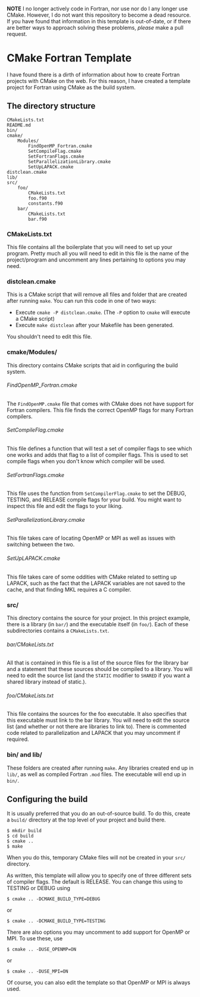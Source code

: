 **NOTE** I no longer actively code in Fortran, nor use nor do I any longer use CMake. However, I do not want this repository to become
a dead resource. If you have found that information in this template is out-of-date, or if there are better ways to approach solving
these problems, *please* make a pull request.

# CMake Fortran Template #

I have found there is a dirth of information about how to create Fortran projects with CMake on the web.  For this reason, I have created a template project for Fortran using CMake as the build system.

## The directory structure ##

    CMakeLists.txt
    README.md
    bin/
    cmake/
        Modules/
            FindOpenMP_Fortran.cmake
            SetCompileFlag.cmake
            SetFortranFlags.cmake
            SetParallelizationLibrary.cmake
            SetUpLAPACK.cmake
    distclean.cmake
    lib/
    src/
        foo/
            CMakeLists.txt
            foo.f90
            constants.f90
        bar/
            CMakeLists.txt
            bar.f90
            
### CMakeLists.txt ###

This file contains all the boilerplate that you will need to set up your program.  Pretty much all you will need to edit in this file is the name of the project/program and uncomment any lines pertaining to options you may need. 

### distclean.cmake ###

This is a CMake script that will remove all files and folder that are created after running `make`.  You can run this code in one of two ways:

* Execute `cmake -P distclean.cmake`. (The `-P` option to `cmake` will execute a CMake script)
* Execute `make distclean` after your Makefile has been generated.

You shouldn't need to edit this file.

### cmake/Modules/ ###

This directory contains CMake scripts that aid in configuring the build system.

###### FindOpenMP_Fortran.cmake ######

The `FindOpenMP.cmake` file that comes with CMake does not have support for Fortran compilers.  This file finds the correct OpenMP flags for many Fortran compilers.

###### SetCompileFlag.cmake ######

This file defines a function that will test a set of compiler flags to see which one works and adds that flag to a list of compiler flags.  This is used to set compile flags when you don't know which compiler will be used.

###### SetFortranFlags.cmake ######

This file uses the function from `SetCompilerFlag.cmake` to set the DEBUG, TESTING, and RELEASE compile flags for your build.  You might want to inspect this file and edit the flags to your liking.

###### SetParallelizationLibrary.cmake ######

This file takes care of locating OpenMP or MPI as well as issues with switching between the two.

###### SetUpLAPACK.cmake ######

This file takes care of some oddities with CMake related to setting up LAPACK, such as the fact that the LAPACK variables are not saved to the cache, and that finding MKL requires a C compiler.

### src/ ###

This directory contains the source for your project.  In this project example, there is a library (in `bar/`) and the executable itself (in `foo/`).  Each of these subdirectories contains a `CMakeLists.txt`.  

###### bar/CMakeLists.txt ######

All that is contained in this file is a list of the source files for the library bar and a statement that these sources should be compiled to a library.  You will need to edit the source list (and the `STATIC` modifier to `SHARED` if you want a shared library instead of static.).

###### foo/CMakeLists.txt ######

This file contains the sources for the foo executable.  It also specifies that this executable must link to the bar library.  You will need to edit the source list (and whether or not there are libraries to link to).  There is commented code related to parallelization and LAPACK that you may uncomment if required.

### bin/ and lib/ ###

These folders are created after running `make`.  Any libraries created end up in `lib/`, as well as compiled Fortran `.mod` files.  The executable will end up in `bin/`.  

## Configuring the build ##

It is usually preferred that you do an out-of-source build.  To do this, create a `build/` directory at the top level of your project and build there.  

    $ mkdir build
    $ cd build
    $ cmake ..
    $ make
    
When you do this, temporary CMake files will not be created in your `src/` directory.  

As written, this template will allow you to specify one of three different sets of compiler flags.  The default is RELEASE.  You can change this using to TESTING or DEBUG using

    $ cmake .. -DCMAKE_BUILD_TYPE=DEBUG
    
or

    $ cmake .. -DCMAKE_BUILD_TYPE=TESTING
    
There are also options you may uncomment to add support for OpenMP or MPI.  To use these, use

    $ cmake .. -DUSE_OPENMP=ON
    
or

    $ cmake .. -DUSE_MPI=ON
    
Of course, you can also edit the template so that OpenMP or MPI is always used.
